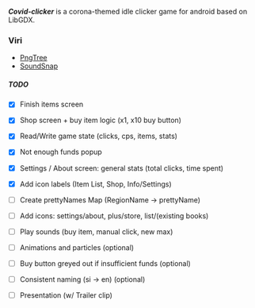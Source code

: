 ***Covid-clicker*** is a corona-themed idle clicker game for android based on LibGDX.

### Viri
* [PngTree](https://pngtree.com/)
* [SoundSnap](www.soundsnap.com)

##### TODO
* [x] Finish items screen
* [x] Shop screen + buy item logic (x1, x10 buy button)
* [x] Read/Write game state (clicks, cps, items, stats)
* [x] Not enough funds popup
* [x] Settings / About screen: general stats (total clicks, time spent)
* [x] Add icon labels (Item List, Shop, Info/Settings)
* [ ] Create prettyNames Map (RegionName -> prettyName)

* [ ] Add icons: settings/about, plus/store, list/(existing books) 
* [ ] Play sounds (buy item, manual click, new max)

* [ ] Animations and particles (optional)
* [ ] Buy button greyed out if insufficient funds (optional)
* [ ] Consistent naming (si -> en) (optional)

* [ ] Presentation (w/ Trailer clip)